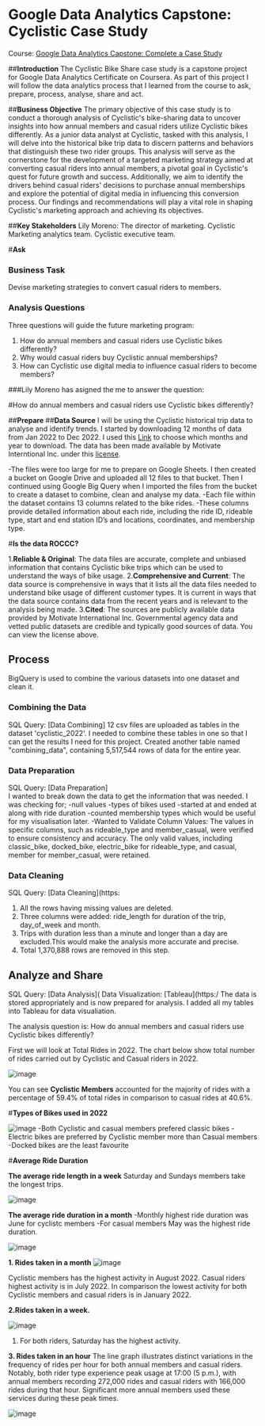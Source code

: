 # Google Data Analytics Capstone: Cyclistic Case Study
Course: [Google Data Analytics Capstone: Complete a Case Study](https://www.coursera.org/learn/google-data-analytics-capstone)


##**Introduction**
The Cyclistic Bike Share case study is a capstone project for Google Data Analytics Certificate on Coursera.
As part of this project I will follow the data analytics process that I learned from the course to ask, prepare, process, analyse, share and act.


##**Business Objective**
The primary objective of this case study is to conduct a thorough analysis of Cyclistic's bike-sharing data to uncover insights into how annual members and casual riders utilize Cyclistic bikes differently. As a junior data analyst at Cyclistic, tasked with this analysis, I will delve into the historical bike trip data to discern patterns and behaviors that distinguish these two rider groups. This analysis will serve as the cornerstone for the development of a targeted marketing strategy aimed at converting casual riders into annual members, a pivotal goal in Cyclistic's quest for future growth and success. Additionally, we aim to identify the drivers behind casual riders' decisions to purchase annual memberships and explore the potential of digital media in influencing this conversion process. Our findings and recommendations will play a vital role in shaping Cyclistic's marketing approach and achieving its objectives.

##**Key Stakeholders**
Lily Moreno: The director of marketing.
Cyclistic Marketing analytics team.
Cyclistic executive team.

#**Ask**

### Business Task
Devise marketing strategies to convert casual riders to members.
### Analysis Questions
Three questions will guide the future marketing program:  
1. How do annual members and casual riders use Cyclistic bikes differently?  
2. Why would casual riders buy Cyclistic annual memberships?  
3. How can Cyclistic use digital media to influence casual riders to become members?

###Lily Moreno has asigned the me to answer the question: 

#How do annual members and casual riders use Cyclistic bikes differently?

##**Prepare**
##**Data Source**
I will be using the Cyclistic historical trip data to analyse and identify trends. I started by downloading 12 months of data from Jan 2022 to Dec 2022.
I used this [Link](https://divvy-tripdata.s3.amazonaws.com/index.html) to choose which months and year to download.
The data has been made available by Motivate Interntional Inc. under this [license](https://divvybikes.com/data-license-agreement).

-The files were too large for me to prepare on Google Sheets. I then created a bucket on Google Drive and uploaded all 12 files to that bucket. Then I continued using Google Big Query when I imported the files from the bucket to create a dataset to combine, clean and analyse my data.
-Each file within the dataset contains 13 columns related to the bike rides.
-These columns provide detailed information about each ride, including the ride ID, rideable type, start and end station ID’s and locations, coordinates, and membership type.

#**Is the data ROCCC?**

1.**Reliable & Original**: The data files are accurate, complete and unbiased information that contains Cyclistic bike trips which can be used to understand the ways of bike usage.
2.**Comprehensive and Current**: The data source is comprehensive in ways that it lists all the data files needed to understand bike usage of different customer types. It is current in ways that the data source contains data from the recent years and is relevant to the analysis being made.
3.**Cited**: The sources are publicly available data provided by Motivate International Inc. Governmental agency data and vetted public datasets are credible and typically good sources of data. You can view the license above.

## Process
BigQuery is used to combine the various datasets into one dataset and clean it.    

### Combining the Data
SQL Query: [Data Combining]
12 csv files are uploaded as tables in the dataset 'cyclistic_2022'. I needed to combine these tables in one so that I can get the results I need for this project. Created another table named "combining_data", containing 5,517,544 rows of data for the entire year. 
### Data Preparation
SQL Query: [Data Preparation]  
I wanted to break down the data to get the information that was needed.
I was checking for;
-null values
-types of bikes used
-started at and ended at along with ride duration 
-counted membership types which would be useful for my visualisation later. 
-Wanted to Validate Column Values: The values in specific columns, such as rideable_type and member_casual, were verified to ensure consistency and accuracy. The only valid values, including classic_bike, docked_bike, electric_bike for rideable_type, and casual, member for member_casual, were retained.



### Data Cleaning
SQL Query: [Data Cleaning](https: 
1. All the rows having missing values are deleted.  
2. Three columns were added: ride_length for duration of the trip, day_of_week and month.  
3. Trips with duration less than a minute and longer than a day are excluded.This would make the analysis more accurate and precise.
4. Total 1,370,888 rows are removed in this step.


## Analyze and Share
SQL Query: [Data Analysis]( 
Data Visualization: [Tableau](https:/ 
The data is stored appropriately and is now prepared for analysis. I added all my tables into Tableau for data visualiation.

The analysis question is: How do annual members and casual riders use Cyclistic bikes differently? 

First we will look at Total Rides in 2022.
The chart below show total number of rides carried out by Cyclistic and Casual riders in 2022.

![image](https://github.com/edfos85/images/blob/c618bf1a8760573c5f7e35f5f328f0c575d15f4e/Membership%20Types.png)




You can see **Cyclistic Members** accounted for the majority of rides with a percentage of 59.4% of total rides in comparison to casual rides at 40.6%.

#**Types of Bikes used in 2022**

![image](https://github.com/edfos85/images/blob/0f6762450d8d62ac110dcef09fd6decd6c4b72b5/Rideable%20Type.png)
-Both Cyclistic and casual members prefered classic bikes 
-Electric bikes are preferred by Cyclistic member more than Casual members
-Docked bikes are the least favourite


#**Average Ride Duration**

**The average ride length in a week**
Saturday and Sundays members take the longest trips.

![image](https://github.com/edfos85/images/blob/3e19152cb867d5cd76d8a873ac6d3c4f3a182d6a/Avg%20ride%20length%20per%20week.png)

**The average ride duration in a month**
-Monthly highest ride duration was June for cyclistc members
-For casual members May was the highest ride duration.

![image](https://github.com/edfos85/images/blob/3e19152cb867d5cd76d8a873ac6d3c4f3a182d6a/Avg%20ride%20length%20in%20month.png)

**1. Rides taken in a month**
![image](https://github.com/edfos85/images/blob/a59004ce782b0392edcf13371b7f07841828c75b/Trips%20taken%20in%20a%20month.png)

Cyclistic members has the highest activity in August 2022.
Casual riders highest activity is in July 2022.
In comparison the lowest activity for both Cyclistic members and casual riders is in January 2022.


**2.Rides taken in a week.**

![image](https://github.com/edfos85/images/blob/3e19152cb867d5cd76d8a873ac6d3c4f3a182d6a/Trips%20taken%20in%20a%20week.png)

1. For both riders, Saturday has the highest activity.


**3. Rides taken in an hour**
The line graph illustrates distinct variations in the frequency of rides per hour for both annual members and casual riders. Notably, both rider type experience peak usage at 17:00 (5 p.m.), with annual members recording 272,000 rides and casual riders with 166,000 rides during that hour. 
Significant more annual members used these services during these peak times.

![image](https://github.com/edfos85/images/blob/3e19152cb867d5cd76d8a873ac6d3c4f3a182d6a/Total%20trips%20per%20hour.png)




